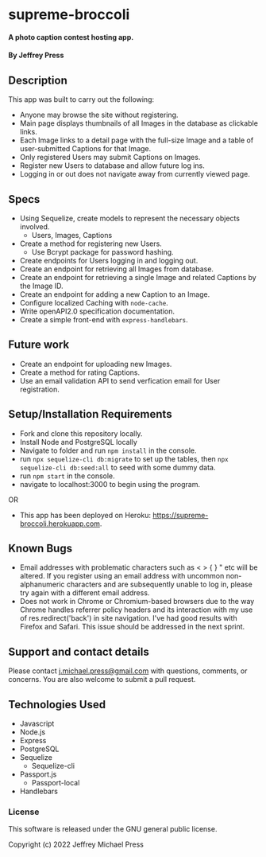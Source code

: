 # supreme-broccoli
#### A photo caption contest hosting app.
#### By Jeffrey Press

## Description
This app was built to carry out the following:
+ Anyone may browse the site without registering.
+ Main page displays thumbnails of all Images in the database as clickable links.
+ Each Image links to a detail page with the full-size Image and a table of user-submitted Captions for that Image.
+ Only registered Users may submit Captions on Images.
+ Register new Users to database and allow future log ins.
+ Logging in or out does not navigate away from currently viewed page.


## Specs
+ Using Sequelize, create models to represent the necessary objects involved.
    + Users, Images, Captions
+ Create a method for registering new Users.
    + Use Bcrypt package for password hashing.
+ Create endpoints for Users logging in and logging out.
+ Create an endpoint for retrieving all Images from database.
+ Create an endpoint for retrieving a single Image and related Captions by the Image ID.
+ Create an endpoint for adding a new Caption to an Image.
+ Configure localized Caching with `node-cache`.
+ Write openAPI2.0 specification documentation.
+ Create a simple front-end with `express-handlebars`.

## Future work
+ Create an endpoint for uploading new Images.
+ Create a method for rating Captions.
+ Use an email validation API to send verfication email for User registration.


## Setup/Installation Requirements
+ Fork and clone this repository locally.
+ Install Node and PostgreSQL locally
+ Navigate to folder and run `npm install` in the console.
+ run `npx sequelize-cli db:migrate` to set up the tables, then `npx sequelize-cli db:seed:all` to seed with some dummy data.
+ run `npm start` in the console.
+ navigate to localhost:3000 to begin using the program.

OR

+ This app has been deployed on Heroku: <https://supreme-broccoli.herokuapp.com>.

## Known Bugs
+ Email addresses with problematic characters such as < > { } " etc will be altered. If you register using an email address with uncommon non-alphanumeric characters and are subsequently unable to log in, please try again with a different email address.
+ Does not work in Chrome or Chromium-based browsers due to the way Chrome handles referrer policy headers and its interaction with my use of res.redirect('back') in site navigation. I've had good results with Firefox and Safari. This issue should be addressed in the next sprint.

## Support and contact details
Please contact j.michael.press@gmail.com with questions, comments, or concerns. You are also welcome to submit a pull request.

## Technologies Used
+ Javascript
+ Node.js
+ Express
+ PostgreSQL
+ Sequelize
    + Sequelize-cli
+ Passport.js
    + Passport-local
+ Handlebars

### License
This software is released under the GNU general public license.

Copyright (c) 2022 Jeffrey Michael Press